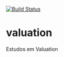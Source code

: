 [![Build Status](https://travis-ci.com/jairo-nlp/valuation.svg?branch=master)](https://travis-ci.com/jairo-nlp/valuation)

# valuation
Estudos em Valuation
